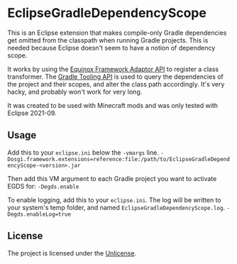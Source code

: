 # EclipseGradleDependencyScope

This is an Eclipse extension that makes compile-only Gradle dependencies get omitted from the classpath when running Gradle projects. This is needed because Eclipse doesn't seem to have a notion of dependency scope.

It works by using the [Equinox Framework Adaptor API](https://wiki.eclipse.org/Adaptor_Hooks) to register a class transformer. The [Gradle Tooling API](https://docs.gradle.org/current/userguide/third_party_integration.html#embedding) is used to query the dependencies of the project and their scopes, and alter the class path accordingly. It's very hacky, and probably won't work for very long.

It was created to be used with Minecraft mods and was only tested with Eclipse 2021-09.

## Usage
Add this to your `eclipse.ini` below the `-vmargs` line.
```-Dosgi.framework.extensions=reference:file:/path/to/EclipseGradleDependencyScope-<version>.jar```

Then add this VM argument to each Gradle project you want to activate EGDS for:
```-Degds.enable```

To enable logging, add this to your `eclipse.ini`. The log will be written to your system's temp folder, and named `EclipseGradleDependencyScope.log`.
```-Degds.enableLog=true```

## License
The project is licensed under the [Unlicense](UNLICENSE).
